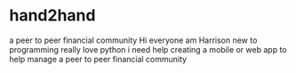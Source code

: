 # hand2hand
a peer to peer financial community
Hi everyone am Harrison new to programming really love python 
i need help creating a mobile or web app to help manage a peer to peer financial community 
